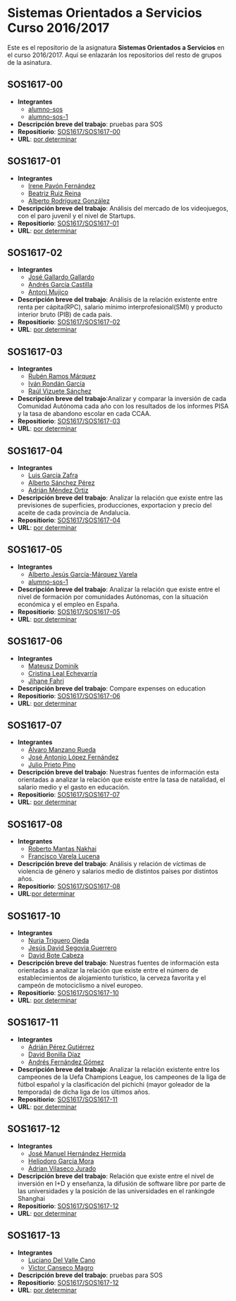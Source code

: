 Sistemas Orientados a Servicios Curso 2016/2017
===================

Este es el repositorio de la asignatura **Sistemas Orientados a Servicios** en el curso 2016/2017. Aquí se enlazarán los repositorios del resto de grupos de la asinatura.

## SOS1617-00

- **Integrantes**
  - [alumno-sos](https://github.com/alumno-sos)
  - [alumno-sos-1](https://github.com/alumno-sos-1)
- **Descripción breve del trabajo**: pruebas para SOS
- **Repositiorio**: [SOS1617/SOS1617-00](https://github.com/SOS1617/SOS1617-00)
- **URL**: [por determinar](#)


## SOS1617-01

- **Integrantes**
  - [Irene Pavón Fernández](https://github.com/1993irene)
  - [Beatriz Ruiz Reina](https://github.com/bearuirei2)
  - [Alberto Rodríguez González](https://github.com/AlbertoAxel)
- **Descripción breve del trabajo**: Análisis del mercado de los videojuegos, con el paro juvenil y el nivel de Startups.
- **Repositiorio**: [SOS1617/SOS1617-01](https://github.com/SOS1617/SOS1617-01)
- **URL**: [por determinar](#)


## SOS1617-02

- **Integrantes**
  - [José Gallardo Gallardo](https://github.com/Sojer23)
  - [Andrés García Castilla](https://github.com/Garcicasti)
  - [Antoni Mujico](https://github.com/AntoniMujico)
- **Descripción breve del trabajo**: Análisis de la relación existente entre renta per cápita(RPC), salario mínimo interprofesional(SMI) y producto interior bruto (PIB) de cada país.
- **Repositiorio**: [SOS1617/SOS1617-02](https://github.com/SOS1617/SOS1617-02)
- **URL**: [por determinar](#)

## SOS1617-03

- **Integrantes**
  - [Rubén Ramos Márquez](https://github.com/unfricapore)
  - [Iván Rondán García](https://github.com/IvanRG21)
  - [Raúl Vizuete Sánchez](https://github.com/byRuly)
- **Descripción breve del trabajo**:Analizar y comparar la inversión de cada Comunidad Autónoma cada año con los resultados de los informes PISA y la tasa de abandono escolar en cada CCAA.
- **Repositiorio**: [SOS1617/SOS1617-03](https://github.com/SOS1617/SOS1617-03)
- **URL**: [por determinar](#)

## SOS1617-04

- **Integrantes**
  - [Luis García Zafra](https://github.com/luisgzafra)
  - [Alberto Sánchez Pérez ](https://github.com/albsanper)
  - [Adrián Méndez Ortiz](https://github.com/AdrianMnd)
- **Descripción breve del trabajo**: Analizar la relación que existe entre las previsiones de superficies, producciones, exportacion y precio del aceite de cada provincia de Andalucía. 
- **Repositiorio**: [SOS1617/SOS1617-04](https://github.com/SOS1617/SOS1617-04)
- **URL**: [por determinar](#)


## SOS1617-05

- **Integrantes**
  - [Alberto Jesús García-Márquez Varela](https://github.com/Albertogmv)
  - [alumno-sos-1](https://github.com/alumno-sos-1)
- **Descripción breve del trabajo**: Analizar la relación que existe entre el nivel de formación por comunidades Autónomas, con la situación económica y el empleo en España.
- **Repositiorio**: [SOS1617/SOS1617-05](https://github.com/SOS1617/SOS1617-05)
- **URL**: [por determinar](#)
 
## SOS1617-06

- **Integrantes**
  - [Mateusz Dominik](https://github.com/seewip)
  - [Cristina Leal Echevarría](https://github.com/Crileaech)
  - [Jihane Fahri](https://github.com/JihaneF)
- **Descripción breve del trabajo**: Compare expenses on education
- **Repositiorio**: [SOS1617/SOS1617-06](https://github.com/SOS1617/SOS1617-06)
- **URL**: [por determinar](#)

## SOS1617-07

- **Integrantes**
  - [Álvaro Manzano Rueda](https://github.com/NSMMANZANO)
  - [José Antonio López Fernández ](https://github.com/joslopfer5)
  - [Julio Prieto Pino](https://github.com/julpripin)
- **Descripción breve del trabajo**: Nuestras fuentes de información esta orientadas a analizar la relación que existe entre la tasa de natalidad, el salario medio y el gasto en educación.
- **Repositiorio**: [SOS1617/SOS1617-07](https://github.com/SOS1617/SOS1617-07)
- **URL**: [por determinar](#)


## SOS1617-08

- **Integrantes**
  - [Roberto Mantas Nakhai](https://github.com/RobertoMantas)
  - [Francisco Varela Lucena](https://github.com/fravarluc)
- **Descripción breve del trabajo**: Análisis y relación de víctimas de violencia de género y salarios medio de distintos países por distintos años.
- **Repositiorio**: [SOS1617/SOS1617-08](https://github.com/SOS1617/SOS1617-08)
- **URL**:[por determinar](#)


## SOS1617-10

- **Integrantes**
  - [Nuria Triguero Ojeda](https://github.com/nurtrioje)
  - [Jesús David Segovia Guerrero](https://github.com/jesusguerre)
  - [David Bote Cabeza](https://github.com/daboca92) 
- **Descripción breve del trabajo**: Nuestras fuentes de información esta orientadas a analizar la relación que existe entre el número de establecimientos de alojamiento turístico, la cerveza favorita y el campeón de motociclismo a nivel europeo.
- **Repositiorio**: [SOS1617/SOS1617-10](https://github.com/SOS1617/SOS1617-10)
- **URL**: [por determinar](#)


## SOS1617-11

- **Integrantes**
  - [Adrián Pérez Gutiérrez](https://github.com/adrpergut)
  - [David Bonilla Díaz](https://github.com/davidbonilla37)
  - [Andrés Fernández Gómez](https://github.com/andfergom)
- **Descripción breve del trabajo**: Analizar la relación existente entre los campeones de la Uefa Champions League, los campeones de la liga de fútbol español y la clasificación del pichichi (mayor goleador de la temporada) de dicha liga de los últimos años.
- **Repositiorio**: [SOS1617/SOS1617-11](https://github.com/SOS1617/SOS1617-11)
- **URL**: [por determinar](#)


## SOS1617-12

- **Integrantes**
  - [José Manuel Hernández Hermida](https://github.com/jomaher)
  - [Heliodoro García Mora](https://github.com/heliogm1)
  - [Adrian Vilaseco Jurado](https://github.com/adrianviljur)
- **Descripción breve del trabajo**: Relación que existe entre el nivel de inversión en I+D y enseñanza, la difusión de software libre por parte de las universidades y la posición de las universidades en el rankingde Shanghai
- **Repositiorio**: [SOS1617/SOS1617-12](https://github.com/SOS1617/SOS1617-12)
- **URL**: [por determinar](#)

## SOS1617-13

- **Integrantes**
  - [Luciano Del Valle Cano](https://github.com/lucdelcan)
  - [Victor Canseco Magro](https://github.com/viccanmag)
- **Descripción breve del trabajo**: pruebas para SOS
- **Repositiorio**: [SOS1617/SOS1617-12](https://github.com/SOS1617/SOS1617-13)
- **URL**: [por determinar](#)

